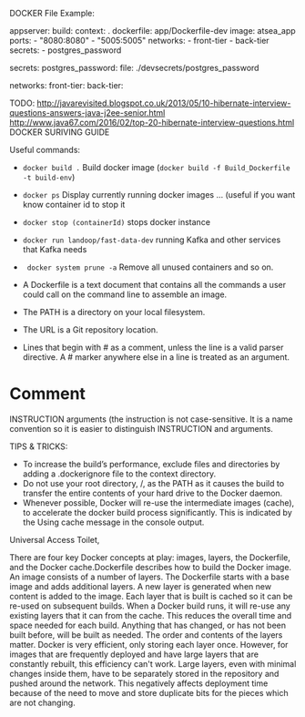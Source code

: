 
DOCKER
File Example:

 appserver:
   build:
      context: .
      dockerfile: app/Dockerfile-dev
   image: atsea_app
   ports:
     - "8080:8080"
     - "5005:5005"
   networks:
     - front-tier
     - back-tier
   secrets:
     - postgres_password

secrets:
 postgres_password:
   file: ./devsecrets/postgres_password

networks:
  front-tier:
  back-tier:
 

TODO:
http://javarevisited.blogspot.co.uk/2013/05/10-hibernate-interview-questions-answers-java-j2ee-senior.html
http://www.java67.com/2016/02/top-20-hibernate-interview-questions.html
DOCKER SURIVING GUIDE

Useful commands:

* ```docker build .```    Build docker image (```docker build -f Build_Dockerfile -t build-env```)
* ```docker ps``` Display currently running docker images … (useful if you want know container id to stop it
* ```docker stop (containerId)``` stops docker instance
* ```docker run landoop/fast-data-dev``` running Kafka and other services that Kafka needs
* ``` docker system prune -a``` Remove all unused containers and so on.



* A Dockerfile is a text document that contains all the commands a user could call on the command line to assemble an image.
* The PATH is a directory on your local filesystem. 
* The URL is a Git repository location.
* Lines that begin with # as a comment, unless the line is a valid parser directive. A # marker anywhere else in a line is treated as an argument. 

# Comment
INSTRUCTION arguments
(the instruction is not case-sensitive. It is a name convention so it is easier 
to distinguish INSTRUCTION and arguments.

TIPS & TRICKS:
* To increase the build’s performance, exclude files and directories by adding a .dockerignore file to the context directory.
* Do not use your root directory, /, as the PATH as it causes the build to transfer the entire contents of your hard drive to the Docker daemon.
* Whenever possible, Docker will re-use the intermediate images (cache), to accelerate the docker build process significantly. This is indicated by the Using cache message in the console output. 



Universal Access Toilet, 


There are four key Docker concepts at play: images, layers, the Dockerfile, and the Docker cache.Dockerfile describes how to build the Docker image. An image consists of a number of layers. The Dockerfile starts with a base image and adds additional layers. A new layer is generated when new content is added to the image. Each layer that is built is cached so it can be re-used on subsequent builds. When a Docker build runs, it will re-use any existing layers that it can from the cache. This reduces the overall time and space needed for each build. Anything that has changed, or has not been built before, will be built as needed.
The order and contents of the layers matter. 
 Docker is very efficient, only storing each layer once. However, for images that are frequently deployed and have large layers that are constantly rebuilt, this efficiency can't work. Large layers, even with minimal changes inside them, have to be separately stored in the repository and pushed around the network. This negatively affects deployment time because of the need to move and store duplicate bits for the pieces which are not changing.